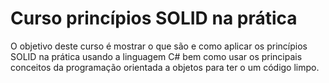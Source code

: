 # Curso princípios SOLID na prática
O objetivo deste curso é mostrar o que são e como aplicar os princípios SOLID na prática usando a linguagem C# bem como usar os principais conceitos da programação orientada a objetos para ter o um código limpo.
